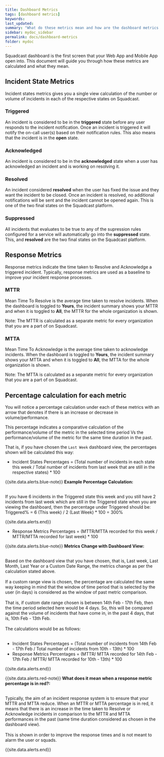 ```yaml
---
title: Dashboard Metrics
tags: [dashboard metrics]
keywords:
last_updated:
summary: "What do these metrics mean and how are the dashboard metrics calculated?"
sidebar: mydoc_sidebar
permalink: docs/dashboard-metrics
folder: mydoc
---
```


Squadcast dashboard is the first screen that your Web App and Mobile App open into. 
This document will guide you through how these metrics are calculated and what they mean. 

## Incident State Metrics

Incident states metrics gives you a single view calculation of the number or volume of incidents in each of the respective states on Squadcast. 

### Triggered 
An incident is considered to be in the **triggered** state before any user responds to the incident notification. Once an incident is triggered it will notify the on-call user(s) based on their notification rules. This also means that the incident is in the **open** state. 

### Acknowledged 
An incident is considered to be in the **acknowledged** state when a user has acknowledged an incident and is working on resolving it. 

### Resolved 
An incident considered **resolved** when the user has fixed the issue and they want the incident to be closed. Once an incident is resolved, no additional notifications will be sent and the incident cannot be opened again. This is one of the two final states on the Squadcast platform.

### Suppressed 
All incidents that evaluates to be true to any of the supression rules configured for a service will automatically go into the  **suppressed** state. This, and **resolved** are the two final states on the Squadcast platform.

## Response Metrics

Response metrics indicate the time taken to Resolve and Acknowledge a triggered incident. Typically, response metrics are used as a baseline to improve your incident response processes. 

### MTTR 
Mean Time To Resolve is the average time taken to resolve incidents. When the dashboard is toggled to **Yours**, the incident summary shows your MTTR and when it is toggled to **All**, the MTTR for the whole organization is shown. 

Note: The MTTR is calculated as a separate metric for every organization that you are a part of on Squadcast.

### MTTA
Mean Time To Acknowledge is the average time taken to acknowledge incidents. When the dashboard is toggled to **Yours**, the incident summary shows your MTTA and when it is toggled to **All**, the MTTA for the whole organization is shown. 

Note: The MTTA is calculated as a separate metric for every organization that you are a part of on Squadcast.

## Percentage calculation for each metric

You will notice a percentage calculation under each of these metrics with an arrow that denotes if there is an increase or decrease in volume/performance. 

This percentage indicates a comparative calculation of the performance/volume of the metric in the  selected time period Vs the performance/volume of the metric for the same time duration in the past.

That is, if you have chosen the `Last Week` dashboard view, the percentages shown will be calculated this way: 

- Incident States Percentages = (Total number of incidents in each state this week / Total number of incidents from last week that are still in the respective states) * 100

{{site.data.alerts.blue-note}}
<b>Example Percentage Calculation:</b>
<br/><br/><p>If you have 6 incidents in the Triggered state this week and you still have 2 incidents from last week which are still in the Triggered state when you are viewing the dashboard, then the percentage under Triggered should be: <br/>
Triggered% = 6 (This week) / 2 (Last Week) * 100 = 300%</p>
{{site.data.alerts.end}}

- Response Metrics Percentages = (MTTR/MTTA recorded for this week / MTTR/MTTA recorded for last week) * 100

{{site.data.alerts.blue-note}}
<b>Metrics Change with Dashboard View:</b>
<br/><br/><p>Based on the dashboard view that you have chosen, that is, Last week, Last Month, Last Year or a Custom Date Range, the metrics change as per the calculation stated above. <br/><br/>If a custom range view is chosen, the percentage are calculated the same way keeping in mind that the window of time period that is selected by the user (in days) is considered as the window of past metric comparison. <br/><br/>That is, if custom date range chosen is between 14th Feb - 17th Feb, then the time period selected here would be 4 days. So, this will be compared against the volume of incidents that have come in, in the past 4 days, that is, 10th Feb - 13th Feb. <br/><br/>The calculations would be as follows: <br/><br/>
<ul><li>Incident States Percentages = (Total number of incidents from 14th Feb - 17th Feb / Total number of incidents from 10th - 13th) * 100</li>
<li>Response Metrics Percentages = (MTTR/ MTTA recorded for 14th Feb - 17th Feb / MTTR/ MTTA recorded for 10th - 13th) * 100</li></ul></p>
{{site.data.alerts.end}}

{{site.data.alerts.red-note}}
<b>What does it mean when a response metric percentage is in red?:</b>
<br/><br/><p>Typically, the aim of an incident response system is to ensure that your MTTR and MTTA reduce. When an MTTR or MTTA percentage is in red, it means that there is an increase in the time taken to Resolve or Acknowledge incidents in comparison to the MTTR and MTTA performances in the past (same time duration considered as chosen in the dashboard view). <br/><br/>This is shown in order to improve the response times and is not meant to alarm the user or squads.</p>
{{site.data.alerts.end}}